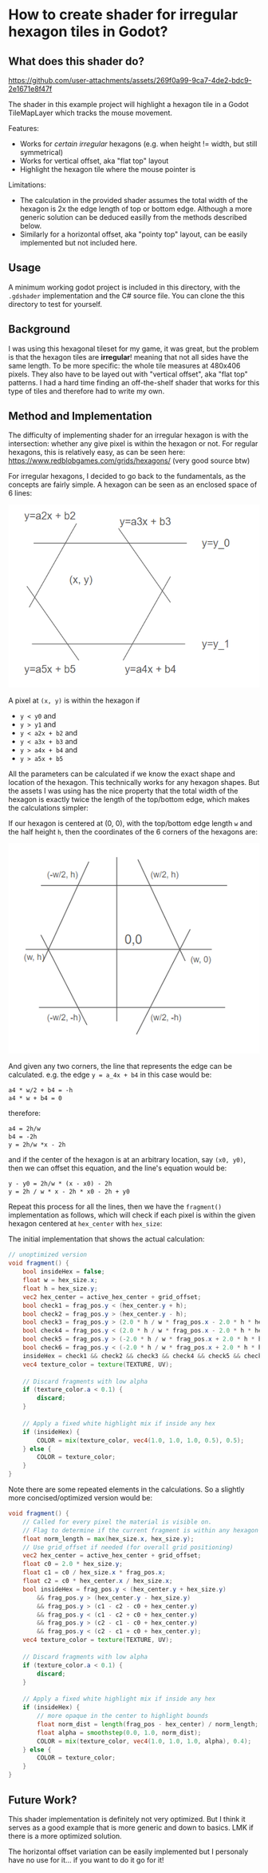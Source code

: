 
# How to create shader for irregular hexagon tiles in Godot?

## What does this shader do?

https://github.com/user-attachments/assets/269f0a99-9ca7-4de2-bdc9-2e1671e8f47f

The shader in this example project will highlight a hexagon tile in a Godot TileMapLayer which tracks the mouse movement.

Features:
- Works for *certain irregular* hexagons (e.g. when height != width, but still symmetrical)
- Works for vertical offset, aka "flat top" layout
- Highlight the hexagon tile where the mouse pointer is

Limitations:
- The calculation in the provided shader assumes the total width of the hexagon is 2x the edge length of top or bottom edge. Although a more generic solution can be deduced easilly from the methods described below.
- Similarly for a horizontal offset, aka "pointy top" layout, can be easily implemented but not included here.

## Usage

A minimum working godot project is included in this directory, with the `.gdshader` implementation and the C# source file. You can clone the this directory to test for yourself.

## Background
I was using this hexagonal tileset for my game, it was great, but the problem is that the hexagon tiles are **irregular**! meaning that not all sides have the same length. To be more specific: the whole tile measures at 480x406 pixels. They also have to be layed out with "vertical offset", aka "flat top" patterns.
I had a hard time finding an off-the-shelf shader that works for this type of tiles and therefore had to write my own.

## Method and Implementation

The difficulty of implementing shader for an irregular hexagon is with the intersection: whether any give pixel is within the hexagon or not. For regular hexagons, this is relatively easy, as can be seen here: https://www.redblobgames.com/grids/hexagons/ (very good source btw)

For irregular hexagons, I decided to go back to the fundamentals, as the concepts are fairly simple. A hexagon can be seen as an enclosed space of 6 lines:

![alt text](images/image0.png)

A pixel at `(x, y)` is within the hexagon if
- `y < y0` and
- `y > y1` and
- `y < a2x + b2` and
- `y < a3x + b3` and
- `y > a4x + b4` and
- `y > a5x + b5`

All the parameters can be calculated if we know the exact shape and location of the hexagon. This technically works for any hexagon shapes. But the assets I was using has the nice property that the total width of the hexagon is exactly twice the length of the top/bottom edge, which makes the calculations simpler:

If our hexagon is centered at (0, 0), with the top/bottom edge length `w` and the half height `h`, then the coordinates of the 6 corners of the hexagons are:

![alt text](images/image1.png)

And given any two corners, the line that represents the edge can be calculated. e.g. the edge `y = a_4x + b4` in this case would be:

```
a4 * w/2 + b4 = -h
a4 * w + b4 = 0
```
therefore:
```
a4 = 2h/w
b4 = -2h
y = 2h/w *x - 2h
```

and if the center of the hexagon is at an arbitrary location, say `(x0, y0)`, then we can offset this equation, and the line's equation would be:

```
y - y0 = 2h/w * (x - x0) - 2h
y = 2h / w * x - 2h * x0 - 2h + y0
```

Repeat this process for all the lines, then we have the `fragment()` implementation as follows, which will check if each pixel is within the given hexagon centered at
`hex_center` with `hex_size`:

The initial implementation that shows the actual calculation:
```glsl
// unoptimized version
void fragment() {
    bool insideHex = false;
    float w = hex_size.x;
    float h = hex_size.y;
    vec2 hex_center = active_hex_center + grid_offset;
    bool check1 = frag_pos.y < (hex_center.y + h);
    bool check2 = frag_pos.y > (hex_center.y - h);
    bool check3 = frag_pos.y > (2.0 * h / w * frag_pos.x - 2.0 * h * hex_center.x / w - 2.0 * h + hex_center.y);
    bool check4 = frag_pos.y < (2.0 * h / w * frag_pos.x - 2.0 * h * hex_center.x / w + 2.0 * h + hex_center.y);
    bool check5 = frag_pos.y > (-2.0 * h / w * frag_pos.x + 2.0 * h * hex_center.x / w - 2.0 * h + hex_center.y);
    bool check6 = frag_pos.y < (-2.0 * h / w * frag_pos.x + 2.0 * h * hex_center.x / w + 2.0 * h + hex_center.y);
    insideHex = check1 && check2 && check3 && check4 && check5 && check6;
    vec4 texture_color = texture(TEXTURE, UV);

    // Discard fragments with low alpha
    if (texture_color.a < 0.1) {
        discard;
    }

    // Apply a fixed white highlight mix if inside any hex
    if (insideHex) {
        COLOR = mix(texture_color, vec4(1.0, 1.0, 1.0, 0.5), 0.5);
    } else {
        COLOR = texture_color;
    }
}
```

Note there are some repeated elements in the calculations. So a slightly more concised/optimized version would be:

```glsl
void fragment() {
	// Called for every pixel the material is visible on.
	// Flag to determine if the current fragment is within any hexagon
    float norm_length = max(hex_size.x, hex_size.y);
    // Use grid_offset if needed (for overall grid positioning)
    vec2 hex_center = active_hex_center + grid_offset;
    float c0 = 2.0 * hex_size.y;
    float c1 = c0 / hex_size.x * frag_pos.x;
    float c2 = c0 * hex_center.x / hex_size.x;
    bool insideHex = frag_pos.y < (hex_center.y + hex_size.y)
        && frag_pos.y > (hex_center.y - hex_size.y)
        && frag_pos.y > (c1 - c2 - c0 + hex_center.y)
        && frag_pos.y < (c1 - c2 + c0 + hex_center.y)
        && frag_pos.y > (c2 - c1 - c0 + hex_center.y)
        && frag_pos.y < (c2 - c1 + c0 + hex_center.y);
	vec4 texture_color = texture(TEXTURE, UV);

    // Discard fragments with low alpha
    if (texture_color.a < 0.1) {
        discard;
    }

    // Apply a fixed white highlight mix if inside any hex
    if (insideHex) {
        // more opaque in the center to highlight bounds
        float norm_dist = length(frag_pos - hex_center) / norm_length;
        float alpha = smoothstep(0.0, 1.0, norm_dist);
        COLOR = mix(texture_color, vec4(1.0, 1.0, 1.0, alpha), 0.4);
    } else {
        COLOR = texture_color;
    }
}
```

## Future Work?

This shader implementation is definitely not very optimized. But I think it serves as a good example that is more generic and down to basics. LMK if there is a more optimized solution.

The horizontal offset variation can be easily implemented but I personaly have no use for it... if you want to do it go for it!
